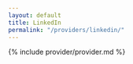 ```yaml
---
layout: default
title: LinkedIn
permalink: "/providers/linkedin/"
---
```


{% include provider/provider.md %}
